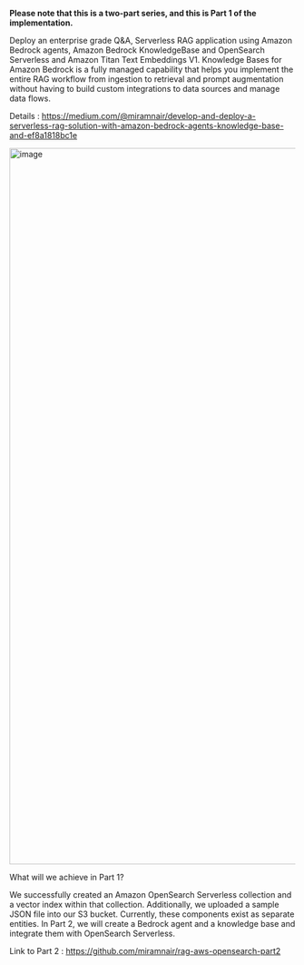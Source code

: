**Please note that this is a two-part series, and this is Part 1 of the implementation.**

Deploy an enterprise grade Q&A, Serverless RAG application using Amazon Bedrock agents, Amazon Bedrock KnowledgeBase and OpenSearch Serverless and Amazon Titan Text Embeddings V1. Knowledge Bases for Amazon Bedrock is a fully managed capability that helps you implement the entire RAG workflow from ingestion to retrieval and prompt augmentation without having to build custom integrations to data sources and manage data flows.

Details : https://medium.com/@miramnair/develop-and-deploy-a-serverless-rag-solution-with-amazon-bedrock-agents-knowledge-base-and-ef8a1818bc1e


<img width="1260" alt="image" src="https://github.com/user-attachments/assets/80e1888d-6d70-4f92-8968-3943135e437e">




What will we achieve in Part 1?

We successfully created an Amazon OpenSearch Serverless collection and a vector index within that collection. Additionally, we uploaded a sample JSON file into our S3 bucket. Currently, these components exist as separate entities. In Part 2, we will create a Bedrock agent and a knowledge base and integrate them with OpenSearch Serverless.

Link to Part 2 : https://github.com/miramnair/rag-aws-opensearch-part2
